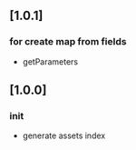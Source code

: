 <!-- Keep a Changelog guide -> https://keepachangelog.com -->

## [1.0.1]
### for create map from fields
- getParameters

## [1.0.0]
### init
- generate assets index